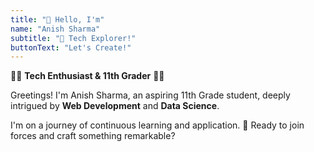 ```yaml
---
title: "👋 Hello, I'm"
name: "Anish Sharma"
subtitle: "🚀 Tech Explorer!"
buttonText: "Let's Create!"
---
```


👨‍💻 **Tech Enthusiast & 11th Grader** 👨‍🎓

Greetings! I'm Anish Sharma, an aspiring 11th Grade student, deeply intrigued by **Web Development** and **Data Science**.

I'm on a journey of continuous learning and application. 🌟 Ready to join forces and craft something remarkable?
